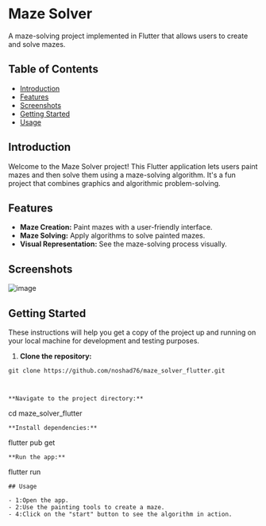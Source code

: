# Maze Solver

A maze-solving project implemented in Flutter that allows users to create and solve mazes.

## Table of Contents

- [Introduction](#introduction)
- [Features](#features)
- [Screenshots](#screenshots)
- [Getting Started](#getting-started)
- [Usage](#usage)


## Introduction

Welcome to the Maze Solver project! This Flutter application lets users paint mazes and then solve them using a maze-solving algorithm. It's a fun project that combines graphics and algorithmic problem-solving.

## Features

- **Maze Creation:** Paint mazes with a user-friendly interface.
- **Maze Solving:** Apply algorithms to solve painted mazes.
- **Visual Representation:** See the maze-solving process visually.

## Screenshots
![image](https://github.com/noshad76/maze-solver/assets/118007681/fbf9eecb-912c-4986-ba06-58f5c8e92356)



## Getting Started

These instructions will help you get a copy of the project up and running on your local machine for development and testing purposes.

1. **Clone the repository:**

```
git clone https://github.com/noshad76/maze_solver_flutter.git



**Navigate to the project directory:**
```
cd maze_solver_flutter
```
**Install dependencies:**
```
flutter pub get
```
**Run the app:**
```

flutter run
```
## Usage

- 1:Open the app.
- 2:Use the painting tools to create a maze.
- 4:Click on the "start" button to see the algorithm in action.

